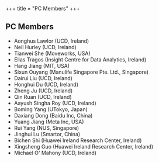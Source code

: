 +++
title = "PC Members"
+++

## PC Members

- Aonghus Lawlor (UCD, Ireland)
- Neil Hurley (UCD, Ireland)
- Tianwei She (Moveworks, USA)
- Elias Tragos (Insight Centre for Data Analytics, Ireland)
- Hang Jiang (MIT, USA)
- Sixun Ouyang (Manulife Singapore Pte. Ltd., Singapore)
- Dairui Liu (UCD, Ireland)
- Honghui Du (UCD, Ireland)
- Zheng Ju (UCD, Ireland)
- Qin Ruan (UCD, Ireland)
- Aayush Singha Roy (UCD, Ireland)
- Boming Yang (UTokyo, Japan)
- Daxiang Dong (Baidu Inc, China)
- Yuang Jiang (Meta Inc, USA)
- Rui Yang (NUS, Singapore)
- Jinghui Lu (Smartor, China)
- Bichen Shi (Huawei Ireland Research Center, Ireland)
- Xingsheng Guo (Huawei Ireland Research Center, Ireland)
- Michael O' Mahony (UCD, Ireland)





